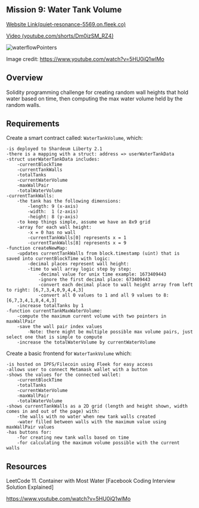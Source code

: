 ## Mission 9: Water Tank Volume

<a href="https://quiet-resonance-5569.on.fleek.co">Website Link(quiet-resonance-5569.on.fleek.co)</a>

<a href="https://youtube.com/shorts/Dm0izSM_RZ4"> Video (youtube.com/shorts/Dm0izSM_RZ4)</a>

<img src="images/waterflowPointers.png" alt="waterflowPointers"/>

Image credit: https://www.youtube.com/watch?v=5HU0iQ1wlMo

## Overview

Solidity programming challenge for
creating random wall heights that hold water based on time, then computing the max water volume held by the random walls.

## Requirements

Create a smart contract called: ```WaterTankVolume```, which:

    -is deployed to Shardeum Liberty 2.1
    -there is a mapping with a struct: address => userWaterTankData
    -struct userWaterTankData includes:
        -currentBlockTime
        -currentTankWalls
        -totalTanks
        -currentWaterVolume
        -maxWallPair
        -totalWaterVolume
    -currentTankWalls:
        -the tank has the following dimensions:
            -length: 9 (x-axis)
            -width:  1 (z-axis)
            -height: 8 (y-axis)
        -to keep things simple, assume we have an 8x9 grid
        -array for each wall height:
            -x = 0 has no wall 
            -currentTankWalls[0] represents x = 1 
            -currentTankWalls[8] represents x = 9
    -function createNewMap:
        -updates currentTankWalls from block.timestamp (uint) that is saved into currentBlockTime with logic:
            -decimal places represent wall height:
            -time to wall array logic step by step:
                -decimal value for unix time example: 1673409443
                -ignore the first decimal place: 673409443
                -convert each decimal place to wall height array from left to right: [6,7,3,4,0,9,4,4,3]
                -convert all 0 values to 1 and all 9 values to 8: [6,7,3,4,1,8,4,4,3]
        -increase totalTanks by 1
    -function currentTankMaxWaterVolume:
        -compute the maximum current volume with two pointers in maxWallPair
        -save the wall pair index values
            -Note: there might be multiple possible max volume pairs, just select one that is simple to compute
        -increase the totalWaterVolume by currentWaterVolume

Create a basic frontend for ```WaterTankVolume``` which:

    -is hosted on IPFS/Filecoin using Fleek for easy access
    -allows user to connect Metamask wallet with a button
    -shows the values for the connected wallet: 
        -currentBlockTime
        -totalTanks
        -currentWaterVolume
        -maxWallPair
        -totalWaterVolume
    -shows currentTankWalls as a 2D grid (length and height shown, width comes in and out of the page) with:
        -the walls with no water when new tank walls created
        -water filled between walls with the maximum value using maxWallPair values
    -has buttons for:
        -for creating new tank walls based on time
        -for calculating the maximum volume possible with the current walls

## Resources

LeetCode 11. Container with Most Water [Facebook Coding Interview Solution Explained] 

https://www.youtube.com/watch?v=5HU0iQ1wlMo